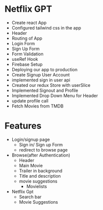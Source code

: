 # Netflix GPT

- Create react App
- Configured tailwind css in the app
- Header
- Routing of App
- Login Form
- Sign Up Form
- Form Validation
- useRef Hook
- Firebase Setup
- Deploying our app to production
- Create Signup User Account
- implemented sign in user api
- Created our redux Store with userSlice
- Implemented Signout and Profile
- Implemented Drop Down Menu for Header
- update profile call
- Fetch Movies from TMDB

# Features

- Login/signup page
  - Sign in/ Sign up Form
  - redirect to browse page
- Browse(after Authentication)
  - Header
  - Main Movie
  - Trailer in background
  - Title and description
  - movie suggestions
    - Movielists
- Netflix Gpt
  - Search bar
  - Movie Suggestions
